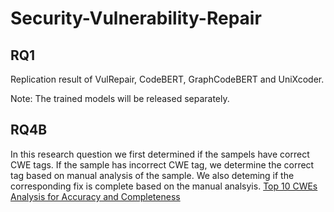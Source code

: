 # Security-Vulnerability-Repair


## RQ1
Replication result of VulRepair, CodeBERT, GraphCodeBERT and UniXcoder.

Note: The trained models will be released separately.





## RQ4B
In this research question we first determined if the sampels have correct CWE tags. If the sample has incorrect CWE tag, we determine the correct tag based on manual analysis of the sample.
We also deteming if the corresponding fix is complete based on the manual analsyis.
<a href ="https://github.com/Anurag-Swarnim-Yadav/Security-Vulnerability-Repair/blob/main/TOP-10-CWEs-Analysis/Top-10-CWEs-Manual-Analysis.csv"> Top 10 CWEs Analysis for Accuracy and Completeness</a>

